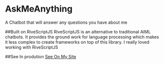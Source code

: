 # AskMeAnything
A Chatbot that will answer any questions you have about me

##Built on RiveScriptJS
RiveScriptJS is an alternative to traditional AIML chatbots. It provides the ground work for language processing which makes it less complex to create frameworks on top of this library. I really loved working with RiveScriptJS

##See In prodution
[See On My Site](zunair-syed.github.io/AMA)